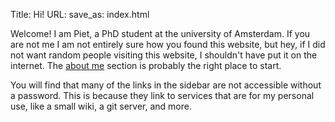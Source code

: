 Title: Hi!
URL:
save_as: index.html

Welcome! I am Piet, a PhD student at the university of Amsterdam. If you are not me
I am not entirely sure how you found this website, but hey, if I did
not want random people visiting this website, I shouldn't have put it 
on the internet. The [about me]({filename}about-me.md) section is probably
the right place to start.

You will find that many of the links in the sidebar are not
accessible without a password. This is because they link to services
that are for my personal use, like a small wiki, a git server, and more. 

